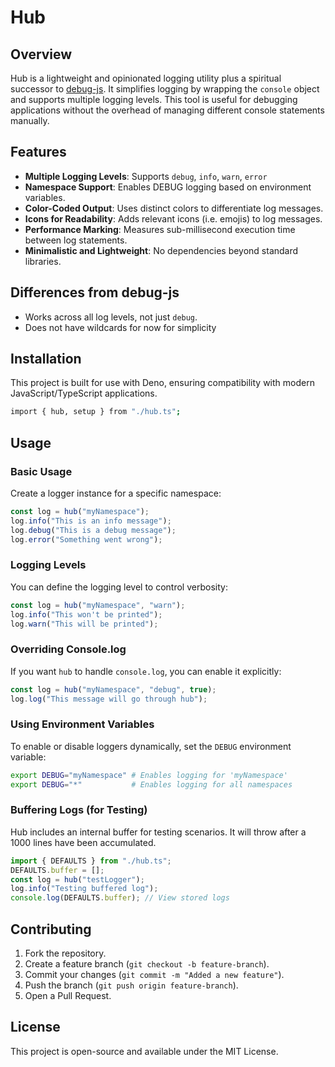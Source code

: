 # Hub

## Overview
Hub is a lightweight and opinionated logging utility plus a spiritual successor to [debug-js](https://github.com/debug-js/debug). It simplifies logging by wrapping the `console` object and supports multiple logging levels. This tool is useful for debugging applications without the overhead of managing different console statements manually.

## Features
- **Multiple Logging Levels**: Supports `debug`, `info`, `warn`, `error`
- **Namespace Support**: Enables DEBUG logging based on environment variables.
- **Color-Coded Output**: Uses distinct colors to differentiate log messages.
- **Icons for Readability**: Adds relevant icons (i.e. emojis) to log messages.
- **Performance Marking**: Measures sub-millisecond execution time between log statements.
- **Minimalistic and Lightweight**: No dependencies beyond standard libraries.

## Differences from debug-js
- Works across all log levels, not just `debug`.
- Does not have wildcards for now for simplicity

## Installation
This project is built for use with Deno, ensuring compatibility with modern JavaScript/TypeScript applications.

```sh
import { hub, setup } from "./hub.ts";
```

## Usage

### Basic Usage
Create a logger instance for a specific namespace:

```typescript
const log = hub("myNamespace");
log.info("This is an info message");
log.debug("This is a debug message");
log.error("Something went wrong");
```

### Logging Levels
You can define the logging level to control verbosity:

```typescript
const log = hub("myNamespace", "warn");
log.info("This won't be printed");
log.warn("This will be printed");
```

### Overriding Console.log
If you want `hub` to handle `console.log`, you can enable it explicitly:

```typescript
const log = hub("myNamespace", "debug", true);
log.log("This message will go through hub");
```

### Using Environment Variables
To enable or disable loggers dynamically, set the `DEBUG` environment variable:

```sh
export DEBUG="myNamespace" # Enables logging for 'myNamespace'
export DEBUG="*"           # Enables logging for all namespaces
```

### Buffering Logs (for Testing)
Hub includes an internal buffer for testing scenarios. It will throw after a 1000 lines have been accumulated.

```typescript
import { DEFAULTS } from "./hub.ts";
DEFAULTS.buffer = [];
const log = hub("testLogger");
log.info("Testing buffered log");
console.log(DEFAULTS.buffer); // View stored logs
```

## Contributing
1. Fork the repository.
2. Create a feature branch (`git checkout -b feature-branch`).
3. Commit your changes (`git commit -m "Added a new feature"`).
4. Push the branch (`git push origin feature-branch`).
5. Open a Pull Request.

## License

This project is open-source and available under the MIT License.
